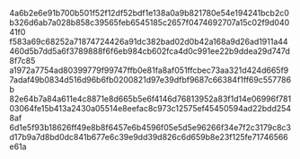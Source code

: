 4a6b2e6e91b700b501f52f12df52bdf1e138a0a9b821780e54e194241bcb2c0b326d6ab7a028b858c39565feb6545185c2657f0474692707a15c02f9d04041f0
f583a69c68252a71874724426a91dc382bad02d0b42a168a9d26ad1911a44460d5b7dd5a6f3789888f6f6eb984cb602fca4d0c991ee22b9ddea29d747d8f7c85
a1972a7754ad80399779f99747ffb0e81fa8af051ffcbec73aa321d424d665f97adaf49b0834d516d96b6fb0200821d97e39dfbf9687c66384f1ff69c557786b
82e64b7a84a611e4c8871e8d665b5e6f4146d76813952a83f1d14e06996f78103064fe15b413a2430a05514e8eefac8c973c12575ef45450594ad22bdd2548af
6d1e5f93b18626ff49e8b8f6457e6b4596f05e5d5e96266f34e7f2c3179c8c3d17b9a7d8bd0dc841b677e6c39e9dd39d826c6d659b8e23f125fe71746566e61a
